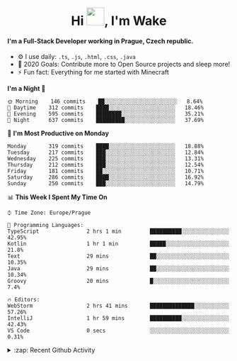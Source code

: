 <h1 align="center">Hi <img src="https://raw.githubusercontent.com/MrWakeCZ/MrWakeCZ/master/Hi.gif" width="40px" />, I'm Wake</h1>

#### I'm a Full-Stack Developer working in Prague, Czech republic.
- ⚙️ I use daily: `.ts`, `.js`, `.html`, `.css`, `.java`
- 🥅 2020 Goals: Contribute more to Open Source projects and sleep more!
- ⚡ Fun fact: Everything for me started with Minecraft

<!--START_SECTION:waka-->
**I'm a Night 🦉** 

```text
🌞 Morning    146 commits    ██░░░░░░░░░░░░░░░░░░░░░░░   8.64% 
🌆 Daytime    312 commits    ████░░░░░░░░░░░░░░░░░░░░░   18.46% 
🌃 Evening    595 commits    ████████░░░░░░░░░░░░░░░░░   35.21% 
🌙 Night      637 commits    █████████░░░░░░░░░░░░░░░░   37.69%

```
📅 **I'm Most Productive on Monday** 

```text
Monday       319 commits    ████░░░░░░░░░░░░░░░░░░░░░   18.88% 
Tuesday      217 commits    ███░░░░░░░░░░░░░░░░░░░░░░   12.84% 
Wednesday    225 commits    ███░░░░░░░░░░░░░░░░░░░░░░   13.31% 
Thursday     212 commits    ███░░░░░░░░░░░░░░░░░░░░░░   12.54% 
Friday       181 commits    ██░░░░░░░░░░░░░░░░░░░░░░░   10.71% 
Saturday     286 commits    ████░░░░░░░░░░░░░░░░░░░░░   16.92% 
Sunday       250 commits    ███░░░░░░░░░░░░░░░░░░░░░░   14.79%

```


📊 **This Week I Spent My Time On** 

```text
⌚︎ Time Zone: Europe/Prague

💬 Programming Languages: 
TypeScript               2 hrs 1 min         ██████████░░░░░░░░░░░░░░░   42.95% 
Kotlin                   1 hr 1 min          █████░░░░░░░░░░░░░░░░░░░░   21.8% 
Text                     29 mins             ██░░░░░░░░░░░░░░░░░░░░░░░   10.35% 
Java                     29 mins             ██░░░░░░░░░░░░░░░░░░░░░░░   10.34% 
Groovy                   20 mins             █░░░░░░░░░░░░░░░░░░░░░░░░   7.4%

🔥 Editors: 
WebStorm                 2 hrs 41 mins       ██████████████░░░░░░░░░░░   57.26% 
IntelliJ                 1 hr 59 mins        ██████████░░░░░░░░░░░░░░░   42.43% 
VS Code                  0 secs              ░░░░░░░░░░░░░░░░░░░░░░░░░   0.31%

```


<!--END_SECTION:waka-->

<details>
  <summary>:zap: Recent Github Activity</summary>

<!--START_SECTION:activity-->
1. 🎉 Merged PR [#6](https://github.com/craftmania-cz/craftlobby/pull/6) in [craftmania-cz/craftlobby](https://github.com/craftmania-cz/craftlobby)
2. 🎉 Merged PR [#14](https://github.com/craftmania-cz/craftmanager/pull/14) in [craftmania-cz/craftmanager](https://github.com/craftmania-cz/craftmanager)
3. 🎉 Merged PR [#89](https://github.com/waked-cz/corgi/pull/89) in [waked-cz/corgi](https://github.com/waked-cz/corgi)
4. 🎉 Merged PR [#2](https://github.com/craftmania-cz/craftcore/pull/2) in [craftmania-cz/craftcore](https://github.com/craftmania-cz/craftcore)
5. 🎉 Merged PR [#7](https://github.com/craftmania-cz/craftlobby/pull/7) in [craftmania-cz/craftlobby](https://github.com/craftmania-cz/craftlobby)
<!--END_SECTION:activity-->

</details>
